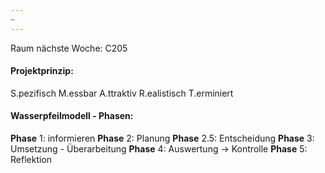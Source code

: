 ```yaml
---
~
---
```


Raum nächste Woche: C205

#### Projektprinzip:
S.pezifisch
M.essbar
A.ttraktiv
R.ealistisch 
T.erminiert

#### Wasserpfeilmodell - Phasen:
**Phase** 1: informieren
**Phase** 2: Planung
**Phase** 2.5: Entscheidung
**Phase** 3: Umsetzung - Überarbeitung
**Phase** 4: Auswertung -> Kontrolle
**Phase** 5: Reflektion

